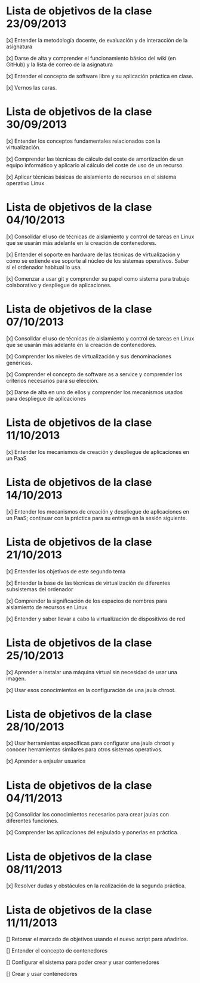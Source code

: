 Lista de objetivos de la clase 23/09/2013
=========================================

[x] Entender la metodología docente, de evaluación y de interacción de la asignatura

[x] Darse de alta y comprender el funcionamiento básico del wiki (en GitHub) y la lista de correo de la asignatura

[x] Entender el concepto de software libre y su aplicación práctica en clase.

[x] Vernos las caras.

Lista de objetivos de la clase 30/09/2013
=========================================

[x] Entender los conceptos fundamentales relacionados con la virtualización.

[x] Comprender las técnicas de cálculo del coste de amortización de un equipo informático y aplicarlo al cálculo del 
coste de uso de un recurso.

[x] Aplicar técnicas básicas de aislamiento de recursos en el sistema operativo Linux


Lista de objetivos de la clase 04/10/2013
=========================================

[x] Consolidar el uso de técnicas de aislamiento y control de tareas en Linux que se usarán más adelante en la 
creación de contenedores.
 
[x] Entender el soporte en hardware de las técnicas de virtualización y cómo se extiende ese soporte al núcleo 
de los sistemas operativos. Saber si el ordenador habitual lo usa.

[x] Comenzar a usar git y comprender su papel como sistema para trabajo colaborativo y despliegue de aplicaciones.


Lista de objetivos de la clase 07/10/2013
=========================================

[x] Consolidar el uso de técnicas de aislamiento y control de tareas en Linux que se usarán más adelante en la creación 
de contenedores.

[x] Comprender los niveles de virtualización y sus denominaciones genéricas.

[x] Comprender el concepto de software as a service y comprender los criterios necesarios para su elección.

[x] Darse de alta en uno de ellos y comprender los mecanismos usados para despliegue de aplicaciones

Lista de objetivos de la clase 11/10/2013
=========================================

[x] Entender los mecanismos de creación y despliegue de aplicaciones en un PaaS


Lista de objetivos de la clase 14/10/2013
=========================================

[x] Entender los mecanismos de creación y despliegue de aplicaciones en un PaaS; continuar con la práctica para su
entrega en la sesión siguiente.

Lista de objetivos de la clase 21/10/2013
=========================================

[x] Entender los objetivos de este segundo tema

[x] Entender la base de las técnicas de virtualización de diferentes subsistemas del ordenador

[x] Comprender la significación de los espacios de nombres para aislamiento de recursos en Linux

[x] Entender y saber llevar a cabo la virtualización de dispositivos de red

Lista de objetivos de la clase 25/10/2013
=========================================

[x] Aprender a instalar una máquina virtual sin necesidad de usar una imagen.

[x] Usar esos conocimientos en la configuración de una jaula chroot.

Lista de objetivos de la clase 28/10/2013
=========================================

[x] Usar herramientas específicas para configurar una jaula chroot y conocer herramientas similares para otros sistemas 
operativos.

[x] Aprender a enjaular usuarios

Lista de objetivos de la clase 04/11/2013
=========================================

[x] Consolidar los conocimientos necesarios para crear jaulas con diferentes funciones.

[x] Comprender las aplicaciones del enjaulado y ponerlas en práctica.

Lista de objetivos de la clase 08/11/2013
=========================================

[x] Resolver dudas y obstáculos en la realización de la segunda práctica.

Lista de objetivos de la clase 11/11/2013
=========================================

[] Retomar el marcado de objetivos usando el nuevo script para añadirlos.

[] Entender el concepto de contenedores

[] Configurar el sistema para poder crear y usar contenedores

[] Crear y usar contenedores
